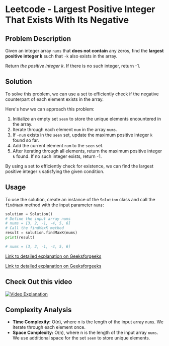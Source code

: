 # Leetcode - Largest Positive Integer That Exists With Its Negative

## Problem Description

Given an integer array `nums` that **does not contain** any zeros, find the **largest positive integer k** such that `-k` also exists in the array.

Return *the positive integer k*. If there is no such integer, return -1.

## Solution

To solve this problem, we can use a set to efficiently check if the negative counterpart of each element exists in the array.

Here's how we can approach this problem:

1. Initialize an empty set `seen` to store the unique elements encountered in the array.
2. Iterate through each element `num` in the array `nums`.
3. If `-num` exists in the `seen` set, update the maximum positive integer `k` found so far.
4. Add the current element `num` to the `seen` set.
5. After iterating through all elements, return the maximum positive integer `k` found. If no such integer exists, return -1.

By using a set to efficiently check for existence, we can find the largest positive integer `k` satisfying the given condition.

## Usage

To use the solution, create an instance of the `Solution` class and call the `findMaxK` method with the input parameter `nums`:

```python
solution = Solution()
# Define the input array nums
# nums = [3, 2, -1, -4, 5, 6]
# Call the findMaxK method
result = solution.findMaxK(nums)
print(result)
```

```python
# nums = [3, 2, -1, -4, 5, 6]
```

[Link to detailed explanation on Geeksforgeeks](https://www.geeksforgeeks.org/largest-number-having-both-positive-and-negative-values-present-in-the-array/?ref=gcse)



[Link to detailed explanation on Geeksforgeeks](https://www.geeksforgeeks.org/representation-of-negative-binary-numbers/)

## Check Out this video

[![Video Explanation](https://img.youtube.com/vi/LZaWj13_D6o/mqdefault.jpg)](https://youtu.be/LZaWj13_D6o)


## Complexity Analysis

- **Time Complexity:** O(n), where n is the length of the input array `nums`. We iterate through each element once.
- **Space Complexity:** O(n), where n is the length of the input array `nums`. We use additional space for the set `seen` to store unique elements.
